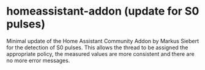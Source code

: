 # homeassistant-addon (update for S0 pulses)
Minimal update of the Home Assistant Community Addon by Markus Siebert for the detection of S0 pulses. This allows the thread to be assigned the appropriate policy, the measured values are more consistent and there are no more error messages.
